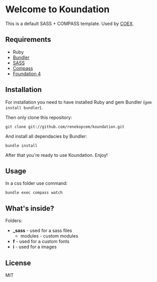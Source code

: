 # Welcome to Koundation #

This is a default SASS + COMPASS template. Used by [COEX](http://www.coex.cz/ "COEX").

## Requirements ##

- Ruby
- [Bundler](http://gembundler.com/ "Bundler")
- [SASS](http://sass-lang.com/ "SASS")
- [Compass](http://compass-style.org/ "Compass")
- [Foundation 4](http://foundation.zurb.com/ "Foundation 4")

## Installation ##

For installation you need to have installed Ruby and gem Bundler (`gem install bundler`). 


Then only clone this repository:

`git clone git://github.com/renekopcem/koundation.git`

And install all dependacies by Bundler:

`bundle install`

After that you're ready to use Koundation. Enjoy!

## Usage ##

In a css folder use command:

`bundle exec compass watch`

## What's inside? ##

Folders:

- **_sass** - used for a sass files
	- modules - custom modules
- **f** - used for a custom fonts
- **i** - used for a images

## License ##

MIT
